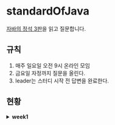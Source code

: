 # standardOfJava
[자바의 정석 3판](http://www.kyobobook.co.kr/product/detailViewKor.laf?mallGb=KOR&ejkGb=KOR&barcode=9788994492032)을 읽고 질문합니다.


## 규칙
1. 매주 일요일 오전 9시 온라인 모임
2. 금요일 자정까지 질문을 올린다.
3. leader는 스터디 시작 전 답변을 완료한다.

## 현황
<details>
<summary><b>week1</b></summary> 
  🌞 date: 2021.12.05
  
  👨🏾‍🏫 leader: gyoungeunbae
<br>
<br>
  
   🙋🏻**Questions**
  
   Q1. [[6.2.6] 다른 언어에서의 구조체 예시](https://github.com/AskMePlz/standardOfJava/issues/1)
  
   Q2. [[6.3.5] static 메서드와 인스턴스 메서드 호출 관련](https://github.com/AskMePlz/standardOfJava/issues/2)
